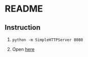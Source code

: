 # README

## Instruction

1. `python -m SimpleHTTPServer 8080`

2. Open [here](http://localhost:8080)

